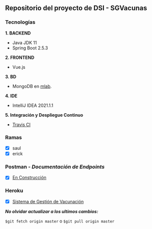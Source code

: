 ## Repositorio del proyecto de DSI - SGVacunas
### Tecnologías
__1. BACKEND__
- Java JDK 11
- Spring Boot 2.5.3

__2. FRONTEND__
- Vue.js

__3. BD__
- MongoDB en [mlab](https://mlab.com/).

__4. IDE__
- IntelliJ IDEA 2021.1.1

__5. Integración y Despliegue Continuo__
- [Travis CI](https://www.travis-ci.com/)

### Ramas
- [x]  saul
- [x]  erick

### Postman - _Documentación de Endpoints_
- [x] [En Construcción](https://documenter.getpostman.com/view/15353202/Tzz7McT9)

### Heroku
- [x] [Sistema de Gestión de Vacunación](https://sgvacunas.herokuapp.com)

***No olvidar actualizar a los ultimos cambios:***

`$git fetch origin master` o `$git pull origin master`



